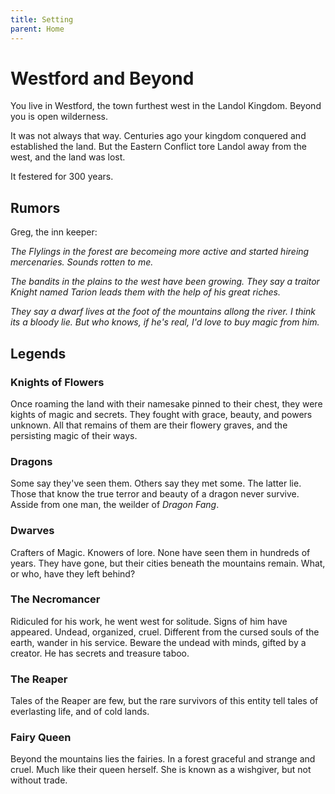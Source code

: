 ```yaml
---
title: Setting
parent: Home
---
```


# Westford and Beyond

You live in Westford, 
the town furthest west in the Landol Kingdom. 
Beyond you is open wilderness.

It was not always that way. 
Centuries ago your kingdom conquered and established the land. 
But the Eastern Conflict tore Landol away from the west, 
and the land was lost. 

It festered for 300 years.

## Rumors

Greg, the inn keeper:

*The Flylings in the forest are becomeing more active and started hireing
mercenaries. Sounds rotten to me.*

*The bandits in the plains to the west have been growing. They say a traitor
Knight named Tarion leads them with the help of his great riches.*

*They say a dwarf lives at the foot of the mountains allong the river. I think
its a bloody lie. But who knows, if he's real, I'd love to buy magic from him.*


## Legends

### Knights of Flowers

Once roaming the land with their namesake pinned to their chest, they were
kights of magic and secrets. They fought with grace, beauty, and powers
unknown. All that remains of them are their flowery graves, and the persisting
magic of their ways. 

### Dragons

Some say they've seen them. Others say they met some. The latter lie. Those
that know the true terror and beauty of a dragon never survive. Asside from one
man, the weilder of *Dragon Fang*. 

### Dwarves

Crafters of Magic. Knowers of lore. None have seen them in hundreds of
years. They have gone, but their cities beneath the mountains remain. 
What, or who, have they left behind?

### The Necromancer

Ridiculed for his work, he went west for solitude. Signs of him have appeared.
Undead, organized, cruel. Different from the cursed souls of the earth, wander
in his service. Beware the undead with minds, gifted by a creator. He has
secrets and treasure taboo.

### The Reaper

Tales of the Reaper are few, but the rare survivors of this entity tell tales
of everlasting life, and of cold lands. 

### Fairy Queen

Beyond the mountains lies the fairies. 
In a forest graceful and strange and cruel. 
Much like their queen herself. 
She is known as a wishgiver, but not without trade. 

